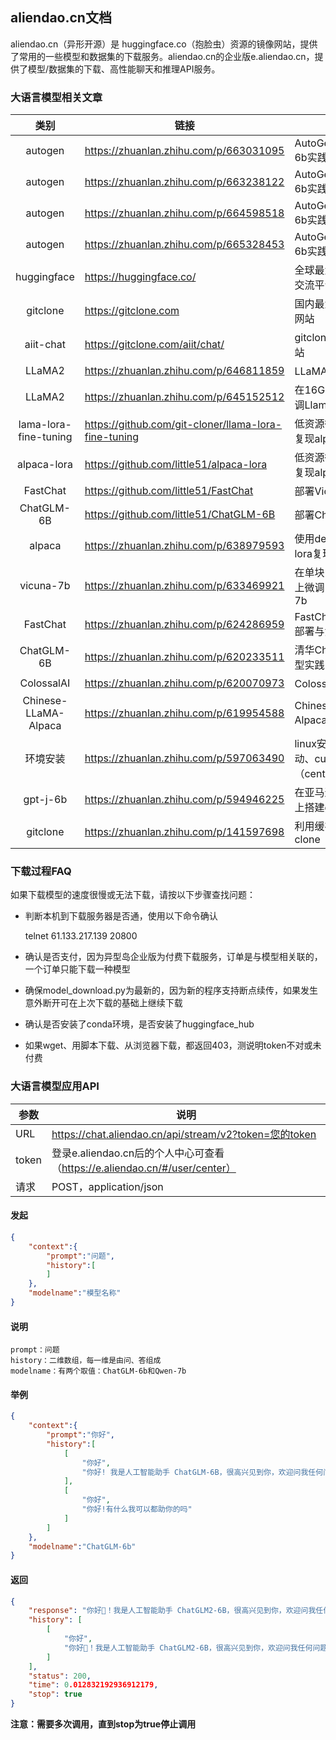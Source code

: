 ## aliendao.cn文档

aliendao.cn（异形开源）是 huggingface.co（抱脸虫）资源的镜像网站，提供了常用的一些模型和数据集的下载服务。aliendao.cn的企业版e.aliendao.cn，提供了模型/数据集的下载、高性能聊天和推理API服务。

### 大语言模型相关文章

|         类别         | 链接                                                 | 说明                         |
| :-------------------: | ---------------------------------------------------- | ---------------------------- |
|        autogen        | https://zhuanlan.zhihu.com/p/663031095               | AutoGen+Chatglm2-6b实践（一）              |
| autogen | https://zhuanlan.zhihu.com/p/663238122 | AutoGen+Chatglm2-6b实践（二） |
| autogen | https://zhuanlan.zhihu.com/p/664598518 | AutoGen+Chatglm2-6b实践（三） |
| autogen | https://zhuanlan.zhihu.com/p/665328453 | AutoGen+Chatglm2-6b实践（四） |
| huggingface | https://huggingface.co/ | 全球最大的开源代码交流平台 |
| gitclone        		| https://gitclone.com                                 | 国内最大的github镜像网站     |
| aiit-chat       		| https://gitclone.com/aiit/chat/                      | gitclone发布的chat网站       |
| LLaMA2 | https://zhuanlan.zhihu.com/p/646811859 | LLaMA2中文微调 |
| LLaMA2 | https://zhuanlan.zhihu.com/p/645152512 | 在16G的推理卡上微调Llama-2-7b-chat |
| lama-lora-fine-tuning | https://github.com/git-cloner/llama-lora-fine-tuning | 低资源微调LLaMA，复现alpaca  |
|      alpaca-lora      | https://github.com/little51/alpaca-lora              | 低资源微调LLaMA，复现alpaca |
| FastChat | https://github.com/little51/FastChat | 部署Vicuna-7B |
| ChatGLM-6B | https://github.com/little51/ChatGLM-6B | 部署ChatGLM-6B |
| alpaca | https://zhuanlan.zhihu.com/p/638979593 | 使用deepspeed和lora复现alpaca |
| vicuna-7b | https://zhuanlan.zhihu.com/p/633469921 | 在单块16G的推理卡上微调复现vicuna-7b |
| FastChat | https://zhuanlan.zhihu.com/p/624286959 | FastChat+vicuna1.1部署与流式调用实践 |
| ChatGLM-6B | https://zhuanlan.zhihu.com/p/620233511 | 清华ChatGLM-6B模型实践 |
| ColossalAI | https://zhuanlan.zhihu.com/p/620070973 | ColossalAI推理实践 |
| Chinese-LLaMA-Alpaca | https://zhuanlan.zhihu.com/p/619954588 | Chinese-LLaMA-Alpaca实践 |
| 环境安装 | https://zhuanlan.zhihu.com/p/597063490 | linux安装nvidia驱动、cuda、conda（centos） |
| gpt-j-6b | https://zhuanlan.zhihu.com/p/594946225 | 在亚马逊aws的云主机上搭建gpt-j-6b模型 |
| gitclone | https://zhuanlan.zhihu.com/p/141597698 | 利用缓存加速从github clone |

### 下载过程FAQ

如果下载模型的速度很慢或无法下载，请按以下步骤查找问题：

- 判断本机到下载服务器是否通，使用以下命令确认

  telnet 61.133.217.139 20800

- 确认是否支付，因为异型岛企业版为付费下载服务，订单是与模型相关联的，一个订单只能下载一种模型

- 确保model_download.py为最新的，因为新的程序支持断点续传，如果发生意外断开可在上次下载的基础上继续下载

- 确认是否安装了conda环境，是否安装了huggingface_hub

- 如果wget、用脚本下载、从浏览器下载，都返回403，测说明token不对或未付费

### 大语言模型应用API

| 参数  | 说明                                                         |
| ----- | ------------------------------------------------------------ |
| URL   | https://chat.aliendao.cn/api/stream/v2?token=您的token       |
| token | 登录e.aliendao.cn后的个人中心可查看（https://e.aliendao.cn/#/user/center） |
| 请求  | POST，application/json                                       |

#### 发起

```json
{
    "context":{
        "prompt":"问题",
        "history":[
        ]
    },
    "modelname":"模型名称"
}
```

#### 说明

```shell
prompt：问题
history：二维数组，每一维是由问、答组成
modelname：有两个取值：ChatGLM-6b和Qwen-7b
```

#### 举例

```json
{
    "context":{
        "prompt":"你好",
        "history":[
            [
                "你好",
                "你好! 我是人工智能助手 ChatGLM-6B，很高兴见到你，欢迎问我任何问题。"
            ],
            [
                "你好",
                "你好!有什么我可以都助你的吗"
            ]
        ]
    },
    "modelname":"ChatGLM-6b"
}
```

#### 返回

```json
{
    "response": "你好👋！我是人工智能助手 ChatGLM2-6B，很高兴见到你，欢迎问我任何问题。",
    "history": [
        [
            "你好",
            "你好👋！我是人工智能助手 ChatGLM2-6B，很高兴见到你，欢迎问我任何问题。"
        ]
    ],
    "status": 200,
    "time": 0.012832192936912179,
    "stop": true
}
```

**注意：需要多次调用，直到stop为true停止调用**